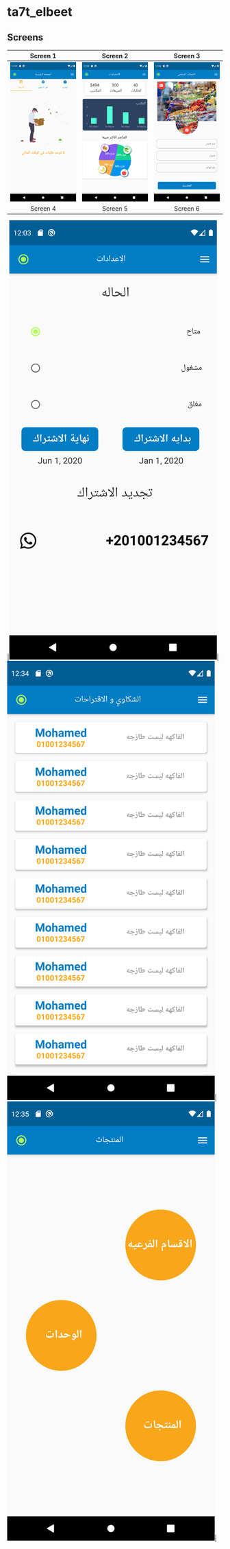 # ta7t_elbeet

## Screens

|Screen 1| Screen 2| Screen 3|
|:------:|:-------:|:-------:|
|![](./Screenshot_1608804179.png)|![](./Screenshot_1608804187.png)|![](./Screenshot_1608804195.png)|
|Screen 4|Screen 5|Screen 6|

|![](./Screenshot_1608804207.png)|![](./Screenshot_1608806094.png)|![](./Screenshot_1608806100.png)|
